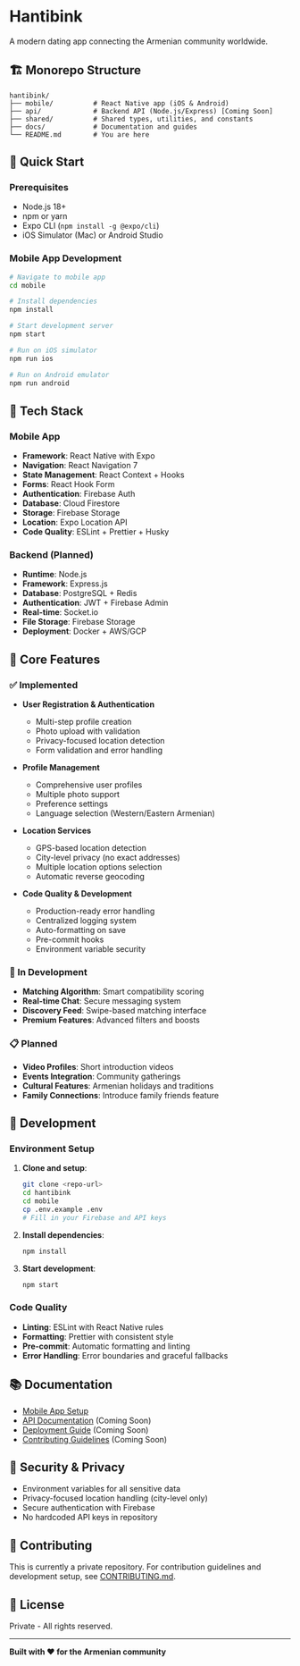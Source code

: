 # Hantibink

A modern dating app connecting the Armenian community worldwide.

## 🏗️ Monorepo Structure

```
hantibink/
├── mobile/          # React Native app (iOS & Android)
├── api/             # Backend API (Node.js/Express) [Coming Soon]
├── shared/          # Shared types, utilities, and constants
├── docs/            # Documentation and guides
└── README.md        # You are here
```

## 🚀 Quick Start

### Prerequisites

- Node.js 18+
- npm or yarn
- Expo CLI (`npm install -g @expo/cli`)
- iOS Simulator (Mac) or Android Studio

### Mobile App Development

```bash
# Navigate to mobile app
cd mobile

# Install dependencies
npm install

# Start development server
npm start

# Run on iOS simulator
npm run ios

# Run on Android emulator
npm run android
```

## 📱 Tech Stack

### Mobile App

- **Framework**: React Native with Expo
- **Navigation**: React Navigation 7
- **State Management**: React Context + Hooks
- **Forms**: React Hook Form
- **Authentication**: Firebase Auth
- **Database**: Cloud Firestore
- **Storage**: Firebase Storage
- **Location**: Expo Location API
- **Code Quality**: ESLint + Prettier + Husky

### Backend (Planned)

- **Runtime**: Node.js
- **Framework**: Express.js
- **Database**: PostgreSQL + Redis
- **Authentication**: JWT + Firebase Admin
- **Real-time**: Socket.io
- **File Storage**: Firebase Storage
- **Deployment**: Docker + AWS/GCP

## 🎯 Core Features

### ✅ Implemented

- **User Registration & Authentication**
  - Multi-step profile creation
  - Photo upload with validation
  - Privacy-focused location detection
  - Form validation and error handling

- **Profile Management**
  - Comprehensive user profiles
  - Multiple photo support
  - Preference settings
  - Language selection (Western/Eastern Armenian)

- **Location Services**
  - GPS-based location detection
  - City-level privacy (no exact addresses)
  - Multiple location options selection
  - Automatic reverse geocoding

- **Code Quality & Development**
  - Production-ready error handling
  - Centralized logging system
  - Auto-formatting on save
  - Pre-commit hooks
  - Environment variable security

### 🔄 In Development

- **Matching Algorithm**: Smart compatibility scoring
- **Real-time Chat**: Secure messaging system
- **Discovery Feed**: Swipe-based matching interface
- **Premium Features**: Advanced filters and boosts

### 📋 Planned

- **Video Profiles**: Short introduction videos
- **Events Integration**: Community gatherings
- **Cultural Features**: Armenian holidays and traditions
- **Family Connections**: Introduce family friends feature

## 🔧 Development

### Environment Setup

1. **Clone and setup**:

   ```bash
   git clone <repo-url>
   cd hantibink
   cd mobile
   cp .env.example .env
   # Fill in your Firebase and API keys
   ```

2. **Install dependencies**:

   ```bash
   npm install
   ```

3. **Start development**:
   ```bash
   npm start
   ```

### Code Quality

- **Linting**: ESLint with React Native rules
- **Formatting**: Prettier with consistent style
- **Pre-commit**: Automatic formatting and linting
- **Error Handling**: Error boundaries and graceful fallbacks

## 📚 Documentation

- [Mobile App Setup](./mobile/README.md)
- [API Documentation](./docs/api.md) (Coming Soon)
- [Deployment Guide](./docs/deployment.md) (Coming Soon)
- [Contributing Guidelines](./docs/contributing.md) (Coming Soon)

## 🔐 Security & Privacy

- Environment variables for all sensitive data
- Privacy-focused location handling (city-level only)
- Secure authentication with Firebase
- No hardcoded API keys in repository

## 🤝 Contributing

This is currently a private repository. For contribution guidelines and development setup, see [CONTRIBUTING.md](./docs/contributing.md).

## 📄 License

Private - All rights reserved.

---

**Built with ❤️ for the Armenian community**
